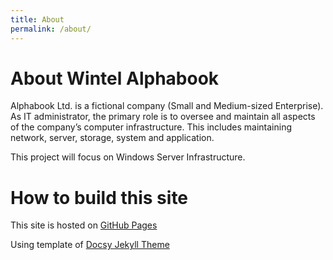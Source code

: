 ```yaml
---
title: About
permalink: /about/
---
```


# About Wintel Alphabook

Alphabook Ltd. is a fictional company (Small and Medium-sized Enterprise). As IT administrator, the primary role is to oversee and maintain all aspects of the company’s computer infrastructure. This includes maintaining network, server, storage, system and application. 

This project will focus on Windows Server Infrastructure.

# How to build this site

This site is hosted on [GitHub Pages](https://pages.github.com)

Using template of [Docsy Jekyll Theme](https://github.com/vsoch/docsy-jekyll)
